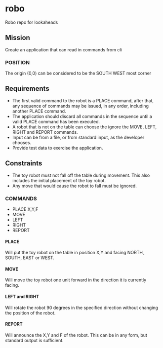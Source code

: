 # robo

Robo repo for lookaheads

## Mission
Create an application that can read in commands from cli

### POSITION

The origin (0,0) can be considered to be the SOUTH WEST most corner

## Requirements
* The first valid command to the robot is a PLACE command, after that, any sequence of commands may be issued, in any order, including another PLACE 
command. 
* The application should discard all commands in the sequence until a valid PLACE command has been executed.
* A robot that is not on the table can choose the ignore the MOVE, LEFT, RIGHT and REPORT commands.
* Input can be from a file, or from standard input, as the developer chooses.
* Provide test data to exercise the application.

## Constraints
* The toy robot must not fall off the table during movement. This also includes the initial placement of the toy robot. 
* Any move that would cause the robot to fall must be ignored.

### COMMANDS
* PLACE X,Y,F
* MOVE
* LEFT
* RIGHT
* REPORT

#### PLACE 
Will put the toy robot on the table in position X,Y and facing NORTH, SOUTH, EAST or WEST. 

#### MOVE 
Will move the toy robot one unit forward in the direction it is currently facing.

#### LEFT and RIGHT 
Will rotate the robot 90 degrees in the specified direction without changing the position of the robot.

#### REPORT 
Will announce the X,Y and F of the robot. This can be in any form, but standard output is sufficient.